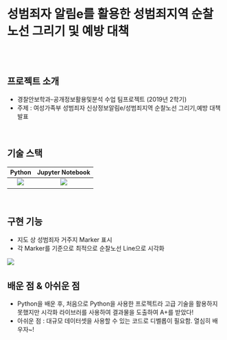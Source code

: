 # 성범죄자 알림e를 활용한 성범죄지역 순찰노선 그리기 및 예방 대책
<br><br>

## 프로젝트 소개
* 경찰안보학과-공개정보활용및분석 수업 팀프로젝트 (2019년 2학기)
* 주제 : 여성가족부 성범죄자 신상정보알림e/성범죄지역 순찰노선 그리기,예방 대책 발표

<br>

## 기술 스택
| Python | Jupyter Notebook |
| :----: | :--------------: |
|   <img src="https://img.shields.io/badge/Python-3776AB?style=for-the-badge&logo=Python&logoColor=white">|   <img src="https://img.shields.io/badge/Jupyter-F37626.svg?style=for-the-badge&logo=figma&logoColor=white">    |
<br>

## 구현 기능
* 지도 상 성범죄자 거주지 Marker 표시
* 각 Marker를 기준으로 최적으로 순찰노선 Line으로 시각화
<img src="./img/순찰노선_시각화_결과.png" width=60%/>

<br>

## 배운 점 & 아쉬운 점
- Python을 배운 후, 처음으로 Python을 사용한 프로젝트라 고급 기술을 활용하지 못했지만 시각화 라이브러를 사용하여 결과물을 도출하여 A+를 받았다!
- 아쉬운 점 : 대규모 데이터셋을 사용할 수 있는 코드로 디벨롭이 필요함. 열심히 배우자~!

